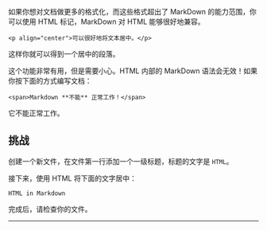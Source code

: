 如果你想对文档做更多的格式化，而这些格式超出了 MarkDown 的能力范围，你可以使用 HTML 标记，MarkDown 对 HTML 能够很好地兼容。

    <p align="center">可以很好地将文本居中。</p>

这样你就可以得到一个居中的段落。

这个功能非常有用，但是需要小心。HTML 内部的 MarkDown 语法会无效！如果你按下面的方式编写文档：

    <span>Markdown **不能** 正常工作！</span>

它不能正常工作。

## 挑战

创建一个新文件，在文件第一行添加一个一级标题，标题的文字是 `HTML`。

接下来，使用 HTML 将下面的文字居中：

    HTML in Markdown

完成后，请检查你的文件。

---
